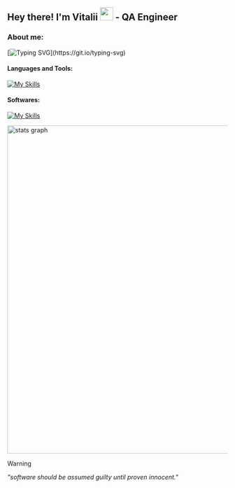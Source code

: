 ## Hey there! I'm Vitalii <img src="https://raw.githubusercontent.com/MartinHeinz/MartinHeinz/master/wave.gif" width="30px"> - QA Engineer

### About me: 
[![Typing SVG](https://readme-typing-svg.demolab.com?font=Fira+Code&size=13&pause=900&color=FF8925&width=435&lines=I'm+pursuing+a+Software+Development+degree.;Currently+learning+everything+about+QA.;Mostly+coding+in+JS%2C+Python+and+practicing+on+Codewars.;Check+out+my+projects+down+below!)](https://git.io/typing-svg)
#### Languages and Tools:
[![My Skills](https://skillicons.dev/icons?i=py,java,html,css,sqlite,git,github,azure)](https://skillicons.dev)
#### Softwares:
[![My Skills](https://skillicons.dev/icons?i=pycharm,idea,vscode,windows,ubuntu,figma)](https://skillicons.dev)

<div align="left">
  <img src="http://github-profile-summary-cards.vercel.app/api/cards/profile-details?username=x1tedbtw&theme=gruvbox" width=750  alt="stats graph"/>
</div>

> [!WARNING]
> *"software should be assumed guilty until proven innocent."*




